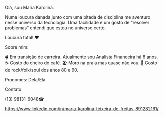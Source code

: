 Olá, sou Maria Karolina.

Numa loucura danada junto com uma pitada de disciplina me aventuro nesse universo da tecnologia.
Uma facilidade e um gosto de “resolver problemas” entendi que estou no universo certo.


Loucura total! ❤

Sobre mim:

🍀 Em transição de carreira. Atualmente sou Analista Financeira há 8 anos.
☕ Gosto do cheiro do café.
🏖 Moro na praia mas quase não vou.
🎵 Gosto de rock/folk/soul dos anos 80 e 90.

Pronomes: Dela/Ela

Contato:

(13) 98131-6048☎    
 
https://www.linkedin.com/in/maria-karolina-teixeira-de-freitas-891282161/



